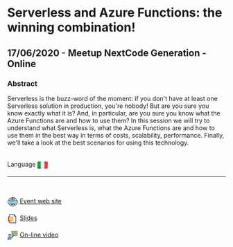 # Serverless and Azure Functions: the winning combination!
## 17/06/2020 - Meetup NextCode Generation - Online
### Abstract
Serverless is the buzz-word of the moment: if you don't have at least one Serverless solution in production, you're nobody! But are you sure you know exactly what it is? And, in particular, are you sure you know what the Azure Functions are and how to use them?
In this session we will try to understand what Serverless is, what the Azure Functions are and how to use them in the best way in terms of costs, scalability, performance. Finally, we'll take a look at the best scenarios for using this technology.

<br/>
Language <img width="25" src="https://raw.githubusercontent.com/massimobonanni/massimobonanni/master/images/flagitaly.svg" style="vertical-align:middle">

<br/>

---

<br/>
<p>
<img width="25" src="https://raw.githubusercontent.com/massimobonanni/massimobonanni/master/images/eventwebsite.svg" style="vertical-align:middle"> 
<a href="https://nextcodegeneration.it/2020/05/25/serverless-and-azure-functions-the-winning-combination-online-17-giugno-ore-1730/">Event web site</a>
</p>

<p>
<img width="25" src="https://raw.githubusercontent.com/massimobonanni/massimobonanni/master/images/slides.svg" style="vertical-align:middle"> 
<a href="https://raw.githubusercontent.com/massimobonanni/massimobonanni/master/slides/20200617.pdf">Slides</a>
</p>

<p>
<img width="25" src="https://raw.githubusercontent.com/massimobonanni/massimobonanni/master/images/video.svg" style="vertical-align:middle"> 
<a href="https://www.youtube.com/watch?v=pF1EjFf8EtM" target="_blank">On-line video</a>
</p>    